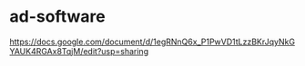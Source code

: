 # ad-software

https://docs.google.com/document/d/1egRNnQ6x_P1PwVD1tLzzBKrJqyNkGYAUK4RGAx8TqjM/edit?usp=sharing
